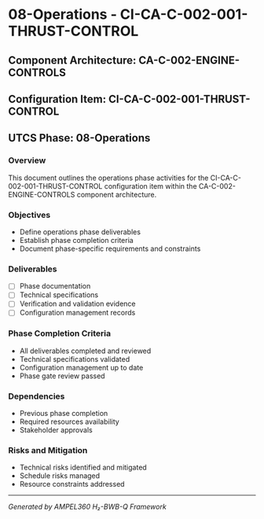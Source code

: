 # 08-Operations - CI-CA-C-002-001-THRUST-CONTROL

## Component Architecture: CA-C-002-ENGINE-CONTROLS
## Configuration Item: CI-CA-C-002-001-THRUST-CONTROL
## UTCS Phase: 08-Operations

### Overview
This document outlines the operations phase activities for the CI-CA-C-002-001-THRUST-CONTROL configuration item within the CA-C-002-ENGINE-CONTROLS component architecture.

### Objectives
- Define operations phase deliverables
- Establish phase completion criteria
- Document phase-specific requirements and constraints

### Deliverables
- [ ] Phase documentation
- [ ] Technical specifications
- [ ] Verification and validation evidence
- [ ] Configuration management records

### Phase Completion Criteria
- All deliverables completed and reviewed
- Technical specifications validated
- Configuration management up to date
- Phase gate review passed

### Dependencies
- Previous phase completion
- Required resources availability
- Stakeholder approvals

### Risks and Mitigation
- Technical risks identified and mitigated
- Schedule risks managed
- Resource constraints addressed

---
*Generated by AMPEL360 H₂-BWB-Q Framework*
